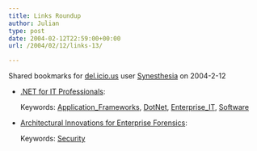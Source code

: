 ```yaml
---
title: Links Roundup
author: Julian
type: post
date: 2004-02-12T22:59:00+00:00
url: /2004/02/12/links-13/

---
```

Shared bookmarks for [del.icio.us][1] user  [Synesthesia][2] on 2004-2-12

  * [.NET for IT Professionals][3]:
   
    Keywords: [Application_Frameworks][4], [DotNet][5], [Enterprise_IT][6], [Software][7]
  * [Architectural Innovations for Enterprise Forensics][8]:
   
    Keywords: [Security][9]

 [1]: http://del.icio.us/
 [2]: http://del.icio.us/synesthesia
 [3]: http://blogs.msdn.com/tims/archive/2004/02/12/71873.aspx "http://blogs.msdn.com/tims/archive/2004/02/12/71873.aspx"
 [4]: http://del.icio.us/synesthesia/Application_Frameworks
 [5]: http://del.icio.us/synesthesia/DotNet
 [6]: http://del.icio.us/synesthesia/Enterprise_IT
 [7]: http://del.icio.us/synesthesia/Software
 [8]: http://silverstr.ufies.org/blog/archives/000524.html "http://silverstr.ufies.org/blog/archives/000524.html"
 [9]: http://del.icio.us/synesthesia/Security